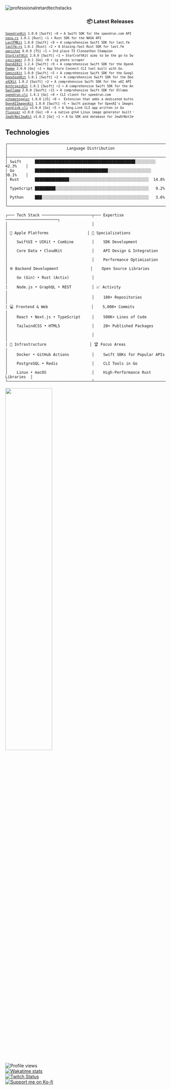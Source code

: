 ![professionalretardtechstacks](https://github.com/user-attachments/assets/108655df-7d5d-43dd-884a-7406a52221d3)























































































<!-- Recent Releases -->
<div style="width: 80%; text-align: right;">
<h3>📦 Latest Releases</h3>
<pre style="text-align: left; margin-left: auto; font-size: 0.7em; line-height: 1.4;">
<a href="https://github.com/marcusziade/SpeedrunKit/releases/tag/1.0.0">SpeedrunKit</a> 1.0.0 [Swift] ⭐0 • A Swift SDK for the speedrun.com API
<a href="https://github.com/marcusziade/nasa-rs/releases/tag/1.0.1">nasa-rs</a> 1.0.1 [Rust] ⭐1 • Rust SDK for the NASA API
<a href="https://github.com/marcusziade/LastFMKit/releases/tag/1.0.0">LastFMKit</a> 1.0.0 [Swift] ⭐0 • A comprehensive Swift SDK for last.fm
<a href="https://github.com/marcusziade/lastfm-rs/releases/tag/1.0.1">lastfm-rs</a> 1.0.1 [Rust] ⭐2 • A blazing-fast Rust SDK for last.fm
<a href="https://github.com/marcusziade/omnichat/releases/tag/0.0.9">omnichat</a> 0.0.9 [TS] ⭐1 • 3rd place T3 Cloneathon Champion
<a href="https://github.com/marcusziade/StarCraftKit/releases/tag/2.0.0">StarCraftKit</a> 2.0.0 [Swift] ⭐1 • StarCraftKit aims to be the go-to Swift package for developers working with the StarCraft II pro scene.
<a href="https://github.com/marcusziade/igscraper/releases/tag/2.0.1">igscraper</a> 2.0.1 [Go] ⭐0 • ig photo scraper
<a href="https://github.com/marcusziade/OpenAIKit/releases/tag/1.2.4">OpenAIKit</a> 1.2.4 [Swift] ⭐9 • A comprehensive Swift SDK for the OpenAI API.
<a href="https://github.com/marcusziade/Pomme/releases/tag/2.0.0">Pomme</a> 2.0.0 [Go] ⭐2 • App Store Connect CLI tool built with Go.
<a href="https://github.com/marcusziade/GeminiKit/releases/tag/1.0.0">GeminiKit</a> 1.0.0 [Swift] ⭐5 • A comprehensive Swift SDK for the Google Gemini API
<a href="https://github.com/marcusziade/DeepSeekKit/releases/tag/1.0.1">DeepSeekKit</a> 1.0.1 [Swift] ⭐2 • A comprehensive Swift SDK for the DeepSeek API
<a href="https://github.com/marcusziade/xAIKit/releases/tag/1.0.2">xAIKit</a> 1.0.2 [Swift] ⭐2 • A comprehensive Swift SDK for the xAI API
<a href="https://github.com/marcusziade/AnthropicKit/releases/tag/1.0.1">AnthropicKit</a> 1.0.1 [Swift] ⭐2 • A comprehensive Swift SDK for the Anthropic API
<a href="https://github.com/marcusziade/Swollama/releases/tag/2.0.0">Swollama</a> 2.0.0 [Swift] ⭐11 • A comprehensive Swift SDK for Ollama
<a href="https://github.com/marcusziade/speedrun-cli/releases/tag/1.4.1">speedrun-cli</a> 1.4.1 [Go] ⭐0 • CLI client for speedrun.com
<a href="https://github.com/marcusziade/xthemetoggler/releases/tag/1.0.0">xthemetoggler</a> 1.0.0 [JS] ⭐0 •  Extension that adds a dedicated button on X.com to quickly access display settings
<a href="https://github.com/marcusziade/OpenAIImagesKit/releases/tag/1.0.0">OpenAIImagesKit</a> 1.0.0 [Swift] ⭐5 • Swift package for OpenAI's Images API
<a href="https://github.com/marcusziade/songlink-cli/releases/tag/v3.0.0">songlink-cli</a> v3.0.0 [Go] ⭐5 • A Song.Link CLI app written in Go
<a href="https://github.com/marcusziade/fluxxxer/releases/tag/v2.0.0">fluxxxer</a> v2.0.0 [Go] ⭐0 • a native gtk4 Linux image generator built with Go
<a href="https://github.com/marcusziade/JewOrNotJewKit/releases/tag/v1.0.2">JewOrNotJewKit</a> v1.0.2 [Go] ⭐1 • A Go SDK and database for JewOrNotJew(dot)com
</pre>
</div>
<!-- End Recent Releases -->



























## Technologies

```
┌─────────────────────────────────────────────────────────────────────────────┐
│                          Language Distribution                               │
├─────────────────────────────────────────────────────────────────────────────┤
│ Swift      ████████████████████████████████████████████░░░░░░░░░  42.3%    │
│ Go         ████████████████████████████████░░░░░░░░░░░░░░░░░░░  30.1%    │
│ Rust       ███████████████░░░░░░░░░░░░░░░░░░░░░░░░░░░░░░░░░░░  14.8%    │
│ TypeScript █████████░░░░░░░░░░░░░░░░░░░░░░░░░░░░░░░░░░░░░░░░░   9.2%    │
│ Python     ███░░░░░░░░░░░░░░░░░░░░░░░░░░░░░░░░░░░░░░░░░░░░░░░   3.6%    │
└─────────────────────────────────────────────────────────────────────────────┘

┌─── Tech Stack ──────────────────────┬─── Expertise ───────────────────────┐
│                                     │                                     │
│ 🍎 Apple Platforms                 │ 🎯 Specializations                  │
│    SwiftUI • UIKit • Combine        │    SDK Development                  │
│    Core Data • CloudKit             │    API Design & Integration         │
│                                     │    Performance Optimization         │
│ 🌐 Backend Development              │    Open Source Libraries            │
│    Go (Gin) • Rust (Actix)          │                                     │
│    Node.js • GraphQL • REST         │ 📈 Activity                         │
│                                     │    100+ Repositories                │
│ 💻 Frontend & Web                   │    5,000+ Commits                   │
│    React • Next.js • TypeScript     │    500K+ Lines of Code              │
│    TailwindCSS • HTML5              │    20+ Published Packages           │
│                                     │                                     │
│ 🔧 Infrastructure                   │ 🏆 Focus Areas                      │
│    Docker • GitHub Actions          │    Swift SDKs for Popular APIs      │
│    PostgreSQL • Redis               │    CLI Tools in Go                  │
│    Linux • macOS                    │    High-Performance Rust Libraries  │
└─────────────────────────────────────┴─────────────────────────────────────┘
```

<p align="left">
  <img width="54%" src="https://github-readme-stats.vercel.app/api?username=marcusziade&hide_border=true&custom_title=Open%20Source&theme=transparent" />
</p>






























































</div>


<div style="display: flex; justify-content: space-between; align-items: flex-start;">
  <div style="width: 35%;">
    <img src="https://komarev.com/ghpvc/?username=marcusziade&label=Profile%20views&color=0e75b6&style=flat" alt="Profile views" /><br>
    <a href="https://wakatime.com/@52d828f5-807b-496a-bfc0-5dbef43c05e5"><img src="https://wakatime.com/badge/user/52d828f5-807b-496a-bfc0-5dbef43c05e5.svg" alt="Wakatime stats" /></a><br>
    <a href="https://www.twitch.tv/guitaripod"><img src="https://img.shields.io/twitch/status/guitaripod?logo=twitchsx&style=for-the-badge&color=0891b2&labelColor=7F00FF&label=TWITCH+STATUS" alt="Twitch Status" /></a><br>
    <a href="https://ko-fi.com/A0A6EOA7C"><img src="https://ko-fi.com/img/githubbutton_sm.svg" alt="Support me on Ko-fi" /></a><br>
  </div>

  
